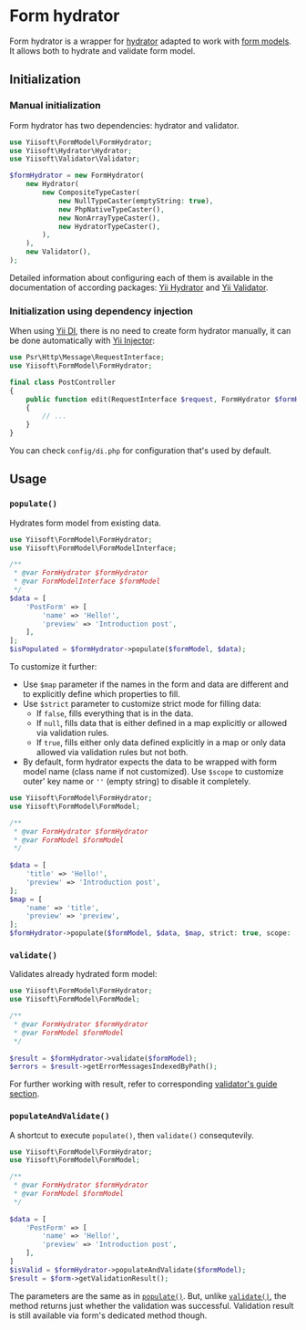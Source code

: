 # Form hydrator

Form hydrator is a wrapper for [hydrator](https://github.com/yiisoft/hydrator) adapted to work with 
[form models](form-model.md). It allows both to hydrate and validate form model.

## Initialization

### Manual initialization

Form hydrator has two dependencies: hydrator and validator.

```php
use Yiisoft\FormModel\FormHydrator;
use Yiisoft\Hydrator\Hydrator;
use Yiisoft\Validator\Validator;

$formHydrator = new FormHydrator(
    new Hydrator(
        new CompositeTypeCaster(
            new NullTypeCaster(emptyString: true),
            new PhpNativeTypeCaster(),
            new NonArrayTypeCaster(),
            new HydratorTypeCaster(),
        ),
    ),
    new Validator(),
);
```

Detailed information about configuring each of them is available in the documentation of according packages:
[Yii Hydrator](https://github.com/yiisoft/hydrator) and [Yii Validator](https://github.com/yiisoft/validator).

### Initialization using dependency injection

When using [Yii DI](https://github.com/yiisoft/di), there is no need to create form hydrator manually, it can be done
automatically with [Yii Injector](https://github.com/yiisoft/injector):

```php
use Psr\Http\Message\RequestInterface;
use Yiisoft\FormModel\FormHydrator;

final class PostController 
{
    public function edit(RequestInterface $request, FormHydrator $formHydrator): ResponseInterface
    {
        // ...
    }
}
```

You can check `config/di.php` for configuration that's used by default.

## Usage

### `populate()`

Hydrates form model from existing data.

```php
use Yiisoft\FormModel\FormHydrator;
use Yiisoft\FormModel\FormModelInterface;

/** 
 * @var FormHydrator $formHydrator
 * @var FormModelInterface $formModel 
 */
$data = [
    'PostForm' => [
        'name' => 'Hello!',
        'preview' => 'Introduction post',
    ],
];
$isPopulated = $formHydrator->populate($formModel, $data);
```

To customize it further:

- Use `$map` parameter if the names in the form and data are different and to explicitly define which properties to 
fill. 
- Use `$strict` parameter to customize strict mode for filling data:
  - If `false`, fills everything that is in the data.
  - If `null`, fills data that is either defined in a map explicitly or allowed via validation rules.
  - If `true`, fills either only data defined explicitly in a map or only data allowed via validation rules but not 
  both.
- By default, form hydrator expects the data to be wrapped with form model name (class name if not customized). Use 
`$scope` to customize outer' key name or `''` (empty string) to disable it completely.

```php
use Yiisoft\FormModel\FormHydrator;
use Yiisoft\FormModel\FormModel;

/** 
 * @var FormHydrator $formHydrator
 * @var FormModel $formModel 
 */
 
$data = [
    'title' => 'Hello!',
    'preview' => 'Introduction post',
];
$map = [
    'name' => 'title',
    'preview' => 'preview',
];
$formHydrator->populate($formModel, $data, $map, strict: true, scope: '');
```

### `validate()`

Validates already hydrated form model:

```php
use Yiisoft\FormModel\FormHydrator;
use Yiisoft\FormModel\FormModel;

/** 
 * @var FormHydrator $formHydrator
 * @var FormModel $formModel 
 */
 
$result = $formHydrator->validate($formModel);
$errors = $result->getErrorMessagesIndexedByPath();
```

For further working with result, refer to corresponding 
[validator's guide section](https://github.com/yiisoft/validator/blob/master/docs/guide/en/result.md).

### `populateAndValidate()`

A shortcut to execute `populate()`, then `validate()` consequtevily.

```php
use Yiisoft\FormModel\FormHydrator;
use Yiisoft\FormModel\FormModel;

/** 
 * @var FormHydrator $formHydrator
 * @var FormModel $formModel 
 */
 
$data = [
    'PostForm' => [
        'name' => 'Hello!',
        'preview' => 'Introduction post',
    ],
]
$isValid = $formHydrator->populateAndValidate($formModel);
$result = $form->getValidationResult();
```

The parameters are the same as in [`populate()`](#populate). But, unlike [`validate()`](#validate), the method returns 
just whether the validation was successful. Validation result is still available via form's dedicated method though.
